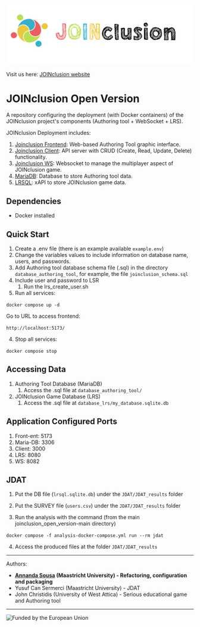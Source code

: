 ![JOINclusion Logo](https://github.com/enriquehortalUM/JOINclusion_open_version/blob/main/Logo%2BName.png)

Visit us here: [JOINclusion website](https://dke.maastrichtuniversity.nl/JOINclusion/)

# JOINclusion Open Version

A repository configuring the deployment (with Docker containers) of the JOINclusion project's components (Authoring tool + WebSocket + LRS).

JOINclusion Deployment includes:

1. [Joinclusion Frontend](https://github.com/JohnChristidis/joinclusion-frontend): Web-based Authoring Tool graphic
   interface.
2. [Joinclusion Client](https://github.com/JohnChristidis/joinclusion-client): API server with CRUD (Create, Read,
   Update, Delete) functionality.
3. [Joinclusion WS](https://github.com/JohnChristidis/joinclusion-ws): Websocket to manage the multiplayer aspect of
   JOINclusion game.
4. [MariaDB](https://hub.docker.com/_/mariadb): Database to store Authoring tool data.
5. [LRSQL](https://github.com/yetanalytics/lrsql): xAPI to store JOINclusion game data.

## Dependencies

- Docker installed

## Quick Start

1. Create a .env file (there is an example available ```example.env```)
2. Change the variables values to include information on database name, users, and passwords.
3. Add Authoring tool database schema file (.sql) in the directory ```database_authoring_tool```, for example, the file
   ```joinclusion_schema.sql```
4. Include user and password to LSR
    1. Run the lrs_create_user.sh
5. Run all services:

```docker compose up -d```

Go to URL to access frontend:

```http://localhost:5173/```

4. Stop all services:

```docker compose stop```

## Accessing Data

1. Authoring Tool Database (MariaDB)
    1. Access the .sql file at ```database_authoring_tool/```
2. JOINclusion Game Database (LRS)
    1. Access the .sql file at ```database_lrs/my_database.sqlite.db```

## Application Configured Ports

1. Front-ent: 5173
2. Maria-DB: 3306
3. Client: 3000
4. LRS: 8080
5. WS: 8082

## JDAT

1. Put the DB file (`lrsql.sqlite.db`) under the `JDAT/JDAT_results` folder
2. Put the SURVEY file (`users.csv`) under the `JDAT/JDAT_results` folder

3. Run the analysis with the command (from the main joinclusion_open_version-main directory)

`docker compose -f analysis-docker-compose.yml run --rm jdat`

4. Access the produced files at the folder `JDAT/JDAT_results`

-----
Authors: 
- **[Annanda Sousa](mailto:annanda.sousa@gmail.com) (Maastricht University) - Refactoring, configuration and packaging**
- Yusuf Can Sermerci (Maastricht University) - JDAT
- John Christidis (University of West Attica) - Serious educational game and Authoring tool

-----

![Funded by the European Union](https://github.com/annanda/joinclusion_open_version/blob/main/EN-Funded%20by%20the%20EU-POS.png)
